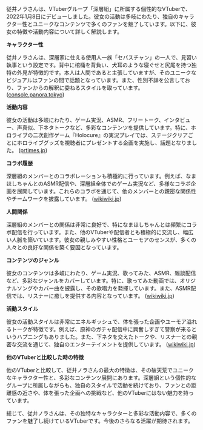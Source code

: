 従井ノラさんは、VTuberグループ「深層組」に所属する個性的なVTuberで、2022年1月8日にデビューしました。彼女の活動は多岐にわたり、独自のキャラクター性とユニークなコンテンツで多くのファンを魅了しています。以下に、彼女の特徴や活動内容について詳しく解説します。

**キャラクター性**

従井ノラさんは、深層家に仕える使用人一族「セバスチャン」の一人で、見習い執事という設定です。背中に棺桶を背負い、犬耳のような寝ぐせと尻尾を持つ独特の外見が特徴的です。本人は人間であると主張していますが、そのユニークなビジュアルはファンの間で話題となっています。また、性別不詳を公言しており、ファンからの解釈に委ねるスタイルを取っています。 ([console.panora.tokyo](https://console.panora.tokyo/archives/41284?utm_source=openai))

**活動内容**

彼女の活動は多岐にわたり、ゲーム実況、ASMR、フリートーク、インタビュー、声真似、下ネタトークなど、多彩なコンテンツを提供しています。特に、ホロライブの二次創作ゲーム『Holocure』の実況プレイでは、ステージクリアごとにホロライブグッズを視聴者にプレゼントする企画を実施し、話題となりました。 ([prtimes.jp](https://prtimes.jp/main/html/rd/p/000000672.000056982.html?utm_source=openai))

**コラボ履歴**

深層組のメンバーとのコラボレーションも積極的に行っています。例えば、なまほしちゃんとのASMR配信や、深層組全体でのゲーム実況など、多様なコラボ企画を展開しています。これらのコラボを通じて、他のメンバーとの親密な関係性やチームワークを披露しています。 ([wikiwiki.jp](https://wikiwiki.jp/sinsogumi/%E5%BE%93%E4%BA%95%E3%83%8E%E3%83%A9/%E3%82%B7%E3%83%AA%E3%83%BC%E3%82%BA%E3%83%BB%E9%85%8D%E4%BF%A1%E5%86%85%E5%AE%B9/%E6%B7%B1%E5%B1%A4%E7%B5%84%E3%82%B3%E3%83%A9%E3%83%9C?utm_source=openai))

**人間関係**

深層組のメンバーとの関係は非常に良好で、特になまほしちゃんとは頻繁にコラボ配信を行っています。また、他のVTuberや配信者とも積極的に交流し、幅広い人脈を築いています。彼女の親しみやすい性格とユーモアのセンスが、多くの人々との良好な関係を築く要因となっています。

**コンテンツのジャンル**

彼女のコンテンツは多岐にわたり、ゲーム実況、歌ってみた、ASMR、雑談配信など、多彩なジャンルをカバーしています。特に、歌ってみた動画では、オリジナルソングやカバー曲を披露し、その歌唱力を発揮しています。また、ASMR配信では、リスナーに癒しを提供する内容となっています。 ([wikiwiki.jp](https://wikiwiki.jp/sinsogumi/%E5%BE%93%E4%BA%95%E3%83%8E%E3%83%A9/%E3%82%B7%E3%83%AA%E3%83%BC%E3%82%BA%E3%83%BB%E9%85%8D%E4%BF%A1%E5%86%85%E5%AE%B9?utm_source=openai))

**活動スタイル**

彼女の活動スタイルは非常にエネルギッシュで、体を張った企画やユーモア溢れるトークが特徴です。例えば、原神のガチャ配信中に興奮しすぎて警察が来るというハプニングもありました。また、下ネタを交えたトークや、リスナーとの親密な交流を通じて、独自のエンターテイメントを提供しています。 ([wikiwiki.jp](https://wikiwiki.jp/sinsogumi/%E5%BE%93%E4%BA%95%E3%83%8E%E3%83%A9?utm_source=openai))

**他のVTuberと比較した時の特徴**

他のVTuberと比較して、従井ノラさんの最大の特徴は、その破天荒でユニークなキャラクター性と、多彩なコンテンツ展開にあります。深層組という個性的なグループに所属しながらも、独自のスタイルで活動を続けており、ファンとの距離感の近さや、体を張った企画への挑戦など、他のVTuberにはない魅力を持っています。

総じて、従井ノラさんは、その独特なキャラクターと多彩な活動内容で、多くのファンを魅了し続けているVTuberです。今後のさらなる活躍が期待されます。 